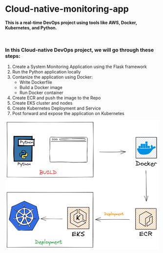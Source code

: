 # Cloud-native-monitoring-app

**This is a real-time DevOps project using tools like AWS, Docker, Kubernetes, and Python.**

<br>

### In this Cloud-native DevOps project, we will go through these steps:

1. Create a System Monitoring Application using the Flask framework
2. Run the Python application locally
3. Contanize the application using Docker:
   -  Write Dockerfile
   -  Build a Docker image
   -  Run Docker container
5. Create ECR and push the image to the Repo
6. Create EKS cluster and nodes
7. Create Kubernetes Deployment and Service
8. Post forward and expose the application on Kubernetes

![project_diagram](diagram.png)
